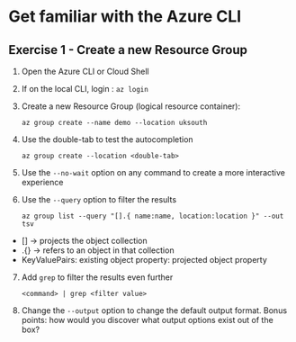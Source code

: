 # Get familiar with the Azure CLI

## Exercise 1 - Create a new Resource Group

1. Open the Azure CLI or Cloud Shell
2. If on the local CLI, login : `az login`
3. Create a new Resource Group (logical resource container): 

    `az group create --name demo --location uksouth`

4. Use the double-tab to test the autocompletion

    `az group create --location <double-tab>`

5. Use the `--no-wait` option on any command to create a more interactive experience

6. Use the `--query` option to filter the results
    
    `az group list --query "[].{ name:name, location:location }" --out tsv`
   
- [] -> projects the object collection
- .{} -> refers to an object in that collection
- KeyValuePairs: existing object property: projected object property

7. Add `grep` to filter the results even further

    `<command> | grep <filter value>`

8. Change the `--output` option to change the default output format. Bonus points: how would you discover what output options exist out of the box?

